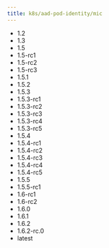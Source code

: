 ```yaml
---
title: k8s/aad-pod-identity/mic
---
```

- 1.2
- 1.3
- 1.5
- 1.5-rc1
- 1.5-rc2
- 1.5-rc3
- 1.5.1
- 1.5.2
- 1.5.3
- 1.5.3-rc1
- 1.5.3-rc2
- 1.5.3-rc3
- 1.5.3-rc4
- 1.5.3-rc5
- 1.5.4
- 1.5.4-rc1
- 1.5.4-rc2
- 1.5.4-rc3
- 1.5.4-rc4
- 1.5.4-rc5
- 1.5.5
- 1.5.5-rc1
- 1.6-rc1
- 1.6-rc2
- 1.6.0
- 1.6.1
- 1.6.2
- 1.6.2-rc.0
- latest
